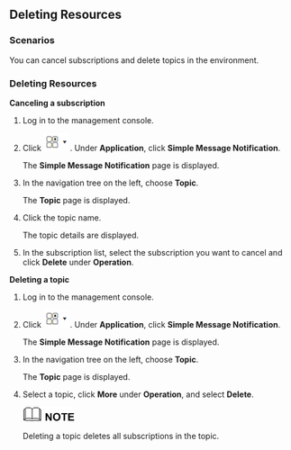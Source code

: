 ## Deleting Resources

### Scenarios

You can cancel subscriptions and delete topics in the environment.

### Deleting Resources

**Canceling a subscription**

1.  Log in to the management console.

2.  Click ![](./figure/001.png). Under **Application**, click **Simple Message Notification**.

	The **Simple Message Notification** page is displayed.

1.  In the navigation tree on the left, choose **Topic**.

	The **Topic** page is displayed.

1.  Click the topic name.

	The topic details are displayed.

1.  In the subscription list, select the subscription you want to cancel and click **Delete** under **Operation**.

**Deleting a topic**

1.  Log in to the management console.

2.  Click ![](./figure/001.png). Under **Application**, click **Simple Message Notification**.

	The **Simple Message Notification** page is displayed.

1.  In the navigation tree on the left, choose **Topic**.

	The **Topic** page is displayed.

1.  Select a topic, click **More** under **Operation**, and select **Delete**.

	![](./figure/note.png)

	Deleting a topic deletes all subscriptions in the topic.
